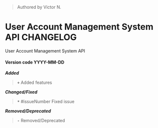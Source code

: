 <!-- Authored at Nexin Ltd, by Victor N. -->

> Authored by Victor N.

# User Account Management System API CHANGELOG

User Account Management System API


<!-- Arrange releases with features in descending order (Latest at the top) -->

#### Version code YYYY-MM-DD

***Added***
> **`+`** Added features

***Changed/Fixed***
> **`*`** #issueNumber Fixed issue

***Removed/Deprecated***
> **`-`** Removed/Deprecated
